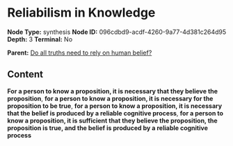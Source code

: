 # Reliabilism in Knowledge

**Node Type:** synthesis
**Node ID:** 096cdbd9-acdf-4260-9a77-4d381c264d95
**Depth:** 3
**Terminal:** No

**Parent:** [Do all truths need to rely on human belief?](do-all-truths-need-to-rely-on-human-belief.md)

## Content

**For a person to know a proposition, it is necessary that they believe the proposition**, **for a person to know a proposition, it is necessary for the proposition to be true**, **for a person to know a proposition, it is necessary that the belief is produced by a reliable cognitive process**, **for a person to know a proposition, it is sufficient that they believe the proposition, the proposition is true, and the belief is produced by a reliable cognitive process**
